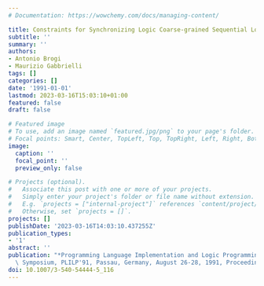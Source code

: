 ```yaml
---
# Documentation: https://wowchemy.com/docs/managing-content/

title: Constraints for Synchronizing Logic Coarse-grained Sequential Logic Processes
subtitle: ''
summary: ''
authors:
- Antonio Brogi
- Maurizio Gabbrielli
tags: []
categories: []
date: '1991-01-01'
lastmod: 2023-03-16T15:03:10+01:00
featured: false
draft: false

# Featured image
# To use, add an image named `featured.jpg/png` to your page's folder.
# Focal points: Smart, Center, TopLeft, Top, TopRight, Left, Right, BottomLeft, Bottom, BottomRight.
image:
  caption: ''
  focal_point: ''
  preview_only: false

# Projects (optional).
#   Associate this post with one or more of your projects.
#   Simply enter your project's folder or file name without extension.
#   E.g. `projects = ["internal-project"]` references `content/project/deep-learning/index.md`.
#   Otherwise, set `projects = []`.
projects: []
publishDate: '2023-03-16T14:03:10.437255Z'
publication_types:
- '1'
abstract: ''
publication: "*Programming Language Implementation and Logic Programming, 3rd International\
  \ Symposium, PLILP'91, Passau, Germany, August 26-28, 1991, Proceedings*"
doi: 10.1007/3-540-54444-5_116
---
```

